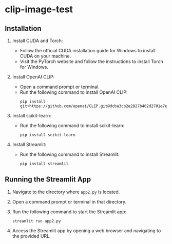 # clip-image-test

## Installation

1. Install CUDA and Torch:
    - Follow the official CUDA installation guide for Windows to install CUDA on your machine.
    - Visit the PyTorch website and follow the instructions to install Torch for Windows.

2. Install OpenAI CLIP:
    - Open a command prompt or terminal.
    - Run the following command to install OpenAI CLIP:
      ```
      pip install git+https://github.com/openai/CLIP.git@dcba3cb2e2827b402d2701e7e1c7d9fed8a20ef1
      ```

3. Install scikit-learn:
    - Run the following command to install scikit-learn:
      ```
      pip install scikit-learn
      ```

4. Install Streamlit:
    - Run the following command to install Streamlit:
      ```
      pip install streamlit
      ```

## Running the Streamlit App

1. Navigate to the directory where `app2.py` is located.

2. Open a command prompt or terminal in that directory.

3. Run the following command to start the Streamlit app:
    ```
    streamlit run app2.py
    ```

4. Access the Streamlit app by opening a web browser and navigating to the provided URL.
